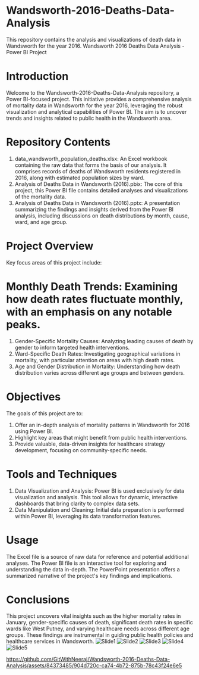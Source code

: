 # Wandsworth-2016-Deaths-Data-Analysis
This repository contains the analysis and visualizations of death data in Wandsworth for the year 2016. 
Wandsworth 2016 Deaths Data Analysis - Power BI Project
# Introduction
Welcome to the Wandsworth-2016-Deaths-Data-Analysis repository, a Power BI-focused project. This initiative provides a comprehensive analysis of mortality data in Wandsworth for the year 2016, leveraging the robust visualization and analytical capabilities of Power BI. The aim is to uncover trends and insights related to public health in the Wandsworth area.

# Repository Contents
1. data_wandsworth_population_deaths.xlsx: An Excel workbook containing the raw data that forms the basis of our analysis. It comprises records of deaths of Wandsworth residents registered in 2016, along with estimated population sizes by ward.
2. Analysis of Deaths Data in Wandsworth (2016).pbix: The core of this project, this Power BI file contains detailed analyses and visualizations of the mortality data.
3. Analysis of Deaths Data in Wandsworth (2016).pptx: A presentation summarizing the findings and insights derived from the Power BI analysis, including discussions on death distributions by month, cause, ward, and age group.
# Project Overview
Key focus areas of this project include:

# Monthly Death Trends: Examining how death rates fluctuate monthly, with an emphasis on any notable peaks.
1. Gender-Specific Mortality Causes: Analyzing leading causes of death by gender to inform targeted health interventions.
2. Ward-Specific Death Rates: Investigating geographical variations in mortality, with particular attention on areas with high death rates.
3. Age and Gender Distribution in Mortality: Understanding how death distribution varies across different age groups and between genders.
# Objectives
The goals of this project are to:

1. Offer an in-depth analysis of mortality patterns in Wandsworth for 2016 using Power BI.
2. Highlight key areas that might benefit from public health interventions.
3. Provide valuable, data-driven insights for healthcare strategy development, focusing on community-specific needs.
# Tools and Techniques
1. Data Visualization and Analysis: Power BI is used exclusively for data visualization and analysis. This tool allows for dynamic, interactive dashboards that bring clarity to complex data sets.
2. Data Manipulation and Cleaning: Initial data preparation is performed within Power BI, leveraging its data transformation features.
# Usage
The Excel file is a source of raw data for reference and potential additional analyses.
The Power BI file is an interactive tool for exploring and understanding the data in-depth.
The PowerPoint presentation offers a summarized narrative of the project's key findings and implications.
# Conclusions
This project uncovers vital insights such as the higher mortality rates in January, gender-specific causes of death, significant death rates in specific wards like West Putney, and varying healthcare needs across different age groups. These findings are instrumental in guiding public health policies and healthcare services in Wandsworth.
![Slide1](https://github.com/GitWithNeeraj/Wandsworth-2016-Deaths-Data-Analysis/assets/84373485/069e5605-e34f-4b0a-8bca-f1d484356436)
![Slide2](https://github.com/GitWithNeeraj/Wandsworth-2016-Deaths-Data-Analysis/assets/84373485/3c51bf7e-e5dd-4bf4-8e14-5481a0135604)
![Slide3](https://github.com/GitWithNeeraj/Wandsworth-2016-Deaths-Data-Analysis/assets/84373485/46ab505a-003f-429b-8bc2-40fdd837921c)
![Slide4](https://github.com/GitWithNeeraj/Wandsworth-2016-Deaths-Data-Analysis/assets/84373485/eead0793-68a2-4e0c-aef8-03f8db134199)
![Slide5](https://github.com/GitWithNeeraj/Wandsworth-2016-Deaths-Data-Analysis/assets/84373485/d87066aa-b9e9-4af8-9a04-6a92604753dc)

https://github.com/GitWithNeeraj/Wandsworth-2016-Deaths-Data-Analysis/assets/84373485/904d720c-ca74-4b72-875b-78c43f24e6e5







